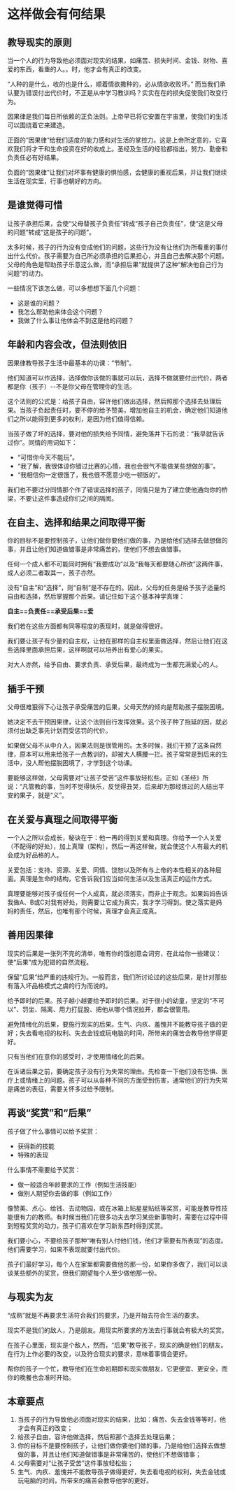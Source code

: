 <link rel="stylesheet" type="text/css" href="../../auto-number.css">

# 这样做会有何结果

## 教导现实的原则

当一个人的行为导致他必须面对现实的结果，如痛苦、损失时间、金钱、财物、喜爱的东西，看重的人。。时，他才会有真正的改变。

“人种的是什么，收的也是什么，顺着情欲撒种的，必从情欲收败坏。” 而当我们承认要为错误付出代价时，不正是从中学习教训吗？实实在在的损失促使我们改变行为。

因果律是我们每日所依赖的正负法则。上帝早已将它安置在宇宙里，使我们的生活可以围绕着它来建造。

正面的“因果律”给我们适度的能力感和对生活的掌控力。这是上帝所定意的，它喜欢我们将才干和生命投资在好的收成上。圣经及生活的经验都指出，努力、勤奋和负责任必有好结果。

负面的“因果律”让我们对坏事有健康的惧怕感，会健康的重视后果，并让我们继续生活在现实里，行事也朝好的方向。

## 是谁觉得可惜

让孩子承担后果，会使“父母替孩子负责任”转成“孩子自己负责任”，使“这是父母的问题”转成“这是孩子的问题”。

太多时候，孩子的行为没有变成他们的问题，这些行为没有让他们为所看重的事付出什么代价。孩子需要为自己所必须承担的后果担心，并且自己去解决那个问题。
父母的角色是帮助孩子乐意这么做，而“承担后果”就提供了这种“解决他自己行为问题”的动力。

一些情况下该怎么做，可以多想想下面几个问题：
* 这是谁的问题？
* 我怎么帮助他来体会这个问题？
* 我做了什么事让他体会不到这是他的问题？

## 年龄和内容会改，但法则依旧

因果律教导孩子生活中最基本的功课：“节制”。

他们知道可以作选择，选择做你该做的事就可以玩，选择不做就要付出代价，两者都是你（孩子）--不是你父母在管理你的生活。

这个法则的公式是：给孩子自由，容许他们做出选择，然后照那个选择去处理后果。当孩子负起责任时，要不停的给予赞美，增加他自主的机会，确定他们知道他们之所以能得到更多的权利，是因为他们值得信赖。

当孩子做了坏的选择，要对他的损失给予同情，避免落井下石的说：“我早就告诉过你”。同情的用词如下：
* “可惜你今天不能玩”。
* “我了解，我很体谅你错过比赛的心情，我也会很气不能做某些想做的事”。
* “我相信你一定很饿了，我也很不愿意少吃一顿饭的”。

我们也不要过分同情那个作了错误选择的孩子，同情只是为了建立使他通向你的桥梁，不要让这件事造成你们之间的隔阂。

## 在自主、选择和结果之间取得平衡

你的目标不是要控制孩子，让他们做你要他们做的事，乃是给他们选择去做想做的事，并且让他们知道做错事是非常痛苦的，使他们不想去做错事。

任何一个成人都不可能同时拥有“我要成功”以及“我每天都要随心所欲”这两件事，成人必须二者取其一，孩子亦然。

没有“自主”和“选择”，则“自制”是不存在的。因此，父母的任务是给予孩子适量的自由和选择，然后掌握那个后果。请记住如下这个基本神学真理：

**自主==负责任==承受后果==爱**

我们若在这些方面都有同等程度的表现时，就是做得很好。

我们要让孩子有少量的自主权，让他在那样的自主权里面做选择，然后让他们在这些选择里面承担后果，这样啊就可以培养出有爱心的果实。

对大人亦然，给予自由、要求负责、承受后果，最终成为一生都充满爱心的人。

## 插手干预

父母很难狠得下心让孩子承受痛苦的后果，父母天然的倾向是帮助孩子摆脱困境。

她决定不去干预因果律，让这个法则自行发挥效果。这个孩子种了拖延的因，就必须付出缺乏事先计划而受惩罚的代价。

如果做父母不从中介入，因果法则是很管用的。太多时候，我们干预了这条自然律，原本可以用来给孩子一点教训的，却被大人横腰一拦。孩子常常是到后来的生活中，没人帮他摆脱困境了，才学到这个功课。

要能够这样做，父母需要对“让孩子受苦”这件事放轻松些。正如《圣经》所说：“凡管教的事，当时不觉得快乐，反觉得丑哭，后来却为那经练过的人结出平安的果子，就是“义”。

## 在关爱与真理之间取得平衡

一个人之所以会成长，秘诀在于：他一再的得到关爱和真理。你给予一个人关爱（不配得的好处），加上真理（架构），然后一再这样做，就会使这个人有最大的机会成为好品格的人。

关爱包括：支持、资源、关爱、同情、饶恕以及所有与上帝的本性相关的各种层面。真理是生命的结构，它告诉我们应当如何生活以及生活真正的运作方式。

真理要能够对孩子或任何一个人成真，就必须落实，而非止于观念。如果妈妈告诉我做A、B或C对我有好处，则需要让它成为真实，我才学习得到。使之落实是妈妈的责任，然后，也唯有那个时候，真理才会真正成真。

## 善用因果律

现实的后果是一张列不完的清单，唯有你的饿创意会词穷，在此给你一些建议：使“后果”成为犯错的自然流程。

保留“后果”给严重的违规行为。一般而言，我们所讨论过的这些后果，是针对那些有落入坏品格模式之虞的行为而说的。

给予即时的后果。孩子越小越要给予即时的后果。对于很小的幼童，坚定的“不可以”、罚坐、隔离、用力打屁股、把他从哪个情况拉开，都会很管用。

避免情绪化的后果，要施行现实的后果。生气、内疚、羞愧并不能教导孩子做的更好；失去看电视的权利、失去金钱或玩电脑的时间，所带来的痛苦会教导他学得更好。

只有当他们在意你的感受时，才使用情绪化的后果。

在诉诸后果之前，要确定孩子没有行为失常的理由。先检查一下他们没有恐惧、医疗上或情绪上的问题。孩子可以从各种不同的方面受到伤害，通常他们的行为失常是痛苦的表征，需要关怀多过给予限制。

## 再谈“奖赏”和“后果”

孩子做了什么事情可以给予奖赏：
* 获得新的技能
* 特殊的表现

什么事情不需要给予奖赏：
* 做一般适合年龄要求的工作（例如生活技能）
* 做别人期望你去做的事（例如工作）

像赞美、点心、给钱、去动物园，或在冰箱上贴星星贴纸等奖赏，可能是教导性技能很有力的教师。有时候当我们花很多功夫去学习某些新事物时，需要在过程中得到短程奖赏的动力，孩子们喜欢在学习新东西时得到奖赏。

我们要小心，不要给孩子那种“唯有别人付他们钱，他们才需要有所表现”的态度。他们需要学习，如果不表现就要付出代价。

孩子们最好学习，每个人在家里都需要做他的那一份，如果你多做了，我们可以谈谈某些额外的奖赏，但我们期望每个人至少做他那一份。

## 与现实为友

“成熟”就是不再要求生活符合我们的要求，乃是开始去符合生活的要求。

现实不是我们的敌人，乃是朋友。用现实所要求的方法去行事就会有极大的奖赏。

在孩子心里面，现实是个敌人，然而，“后果”教导孩子，现实的确是他们的朋友。在行为上作必要的改变，以及符合现实的要求，意味着事情会更好。

帮你的孩子一个忙，教导他们在生命初期即和现实做朋友，它更便宜、更安全，而你的晚餐也会准时开始。

## 本章要点

1. 当孩子的行为导致他必须面对现实的结果，比如：痛苦、失去金钱等等时，他才会有真正的改变；
2. 给孩子自由，容许他做选择，然后照那个选择去处理后果；
3. 你的目标不是要控制孩子，让他们做你要他们做的事，乃是给他们选择去做想做的事，并且让他们知道做错事是非常痛苦的，使他们不想做错事；
4. 父母需要对“让孩子受苦”这件事放轻松些；
5. 生气、内疚、羞愧并不能教导孩子做得更好，失去看电视的权利，失去金钱或玩电脑的时间，所带来的痛苦会教导他学的更好。



